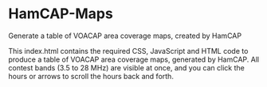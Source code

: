 # HamCAP-Maps
Generate a table of VOACAP area coverage maps, created by HamCAP

This index.html contains the required CSS, JavaScript and HTML code to produce a table of VOACAP area coverage maps, generated by HamCAP. All contest bands (3.5 to 28 MHz) are visible at once, and you can click the hours or arrows to scroll the hours back and forth.
